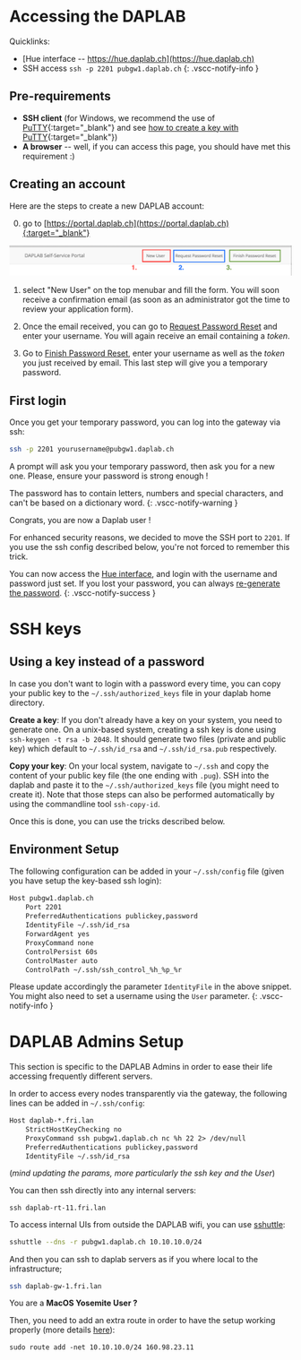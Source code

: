 # Accessing the DAPLAB

Quicklinks:<br/>
- [Hue interface -- https://hue.daplab.ch](https://hue.daplab.ch)<br/>
- SSH access `ssh -p 2201 pubgw1.daplab.ch`
{: .vscc-notify-info }


## Pre-requirements

* **SSH client** (for Windows, we recommend the use of [PuTTY](http://www.chiark.greenend.org.uk/~sgtatham/putty/download.html){:target="_blank"}
  and see [how to create a key with PuTTY](https://www.digitalocean.com/community/tutorials/how-to-use-ssh-keys-with-putty-on-digitalocean-droplets-windows-users){:target="_blank"})
* **A browser** -- well, if you can access this page, you should have met this requirement :)

## Creating an account

Here are the steps to create a new DAPLAB account:

0. go to [https://portal.daplab.ch](https://portal.daplab.ch){:target="_blank"}

![portal menubar](images/new-user.png)

1. select "New User" on the top menubar and fill the form. You will soon receive a
confirmation email (as soon as an administrator got the time to review your application form).

2. Once the email received, you can go to <a href="https://portal.daplab.ch/request_reset" target="_blank">Request Password Reset</a> and enter your
  username. You will again receive an email containing a _token_.

3. Go to <a href="https://portal.daplab.ch/reset_password" target="_blank">Finish Password Reset</a>, enter your username as well as the _token_ you
  just received by email. This last step will give you a temporary password.

## First login

Once you get your temporary password, you can log into the gateway via ssh:
```bash
ssh -p 2201 yourusername@pubgw1.daplab.ch
```

A prompt will ask you your temporary password, then ask you for a new one. Please,
ensure your password is strong enough !

The password has to contain letters, numbers and special characters, and can't be based
on a dictionary word.
{: .vscc-notify-warning }

Congrats, you are now a Daplab user !

For enhanced security reasons, we decided to move the SSH port to `2201`. If you
use the ssh config described below, you're not forced to remember this trick.


You can now access the [Hue interface](https://hue.daplab.ch), and login with the username
and password just set. If you lost your password, you can always
[re-generate the password](https://portal.daplab.ch/request_reset).
{: .vscc-notify-success }

# SSH keys

## Using a key instead of a password

In case you don't want to login with a password every time, you can copy your public key to the `~/.ssh/authorized_keys` file in your daplab home directory.

__Create a key__: If you don't already have a key on your system, you need to generate one. On a unix-based system, creating a ssh key is done using `ssh-keygen -t rsa -b 2048`. It should generate two files (private and public key) which default to `~/.ssh/id_rsa` and `~/.ssh/id_rsa.pub` respectively.

__Copy your key__: On your local system, navigate to `~/.ssh` and copy the content of your public key file (the one ending with `.pug`). SSH into the daplab and paste it to the `~/.ssh/authorized_keys` file (you might need to create it). Note that those steps can also be performed automatically by using the commandline tool `ssh-copy-id`.

Once this is done, you can use the tricks described below.

## Environment Setup

The following configuration can be added in your `~/.ssh/config` file (given you have setup the key-based ssh login):

```
Host pubgw1.daplab.ch
    Port 2201
    PreferredAuthentications publickey,password
    IdentityFile ~/.ssh/id_rsa
    ForwardAgent yes
    ProxyCommand none
    ControlPersist 60s
    ControlMaster auto
    ControlPath ~/.ssh/ssh_control_%h_%p_%r
```

Please update accordingly the parameter `IdentityFile` in the above snippet. You might
also need to set a username using the `User` parameter.
{: .vscc-notify-info }


# DAPLAB Admins Setup

This section is specific to the DAPLAB Admins in order to ease their life accessing
frequently different servers.

In order to access every nodes transparently via the gateway, the following lines can be
added in `~/.ssh/config`:

```
Host daplab-*.fri.lan
    StrictHostKeyChecking no
    ProxyCommand ssh pubgw1.daplab.ch nc %h 22 2> /dev/null
    PreferredAuthentications publickey,password
    IdentityFile ~/.ssh/id_rsa
```

(_mind updating the params, more particularly the ssh key and the User_)

You can then ssh directly into any internal servers:

```
ssh daplab-rt-11.fri.lan
```

To access internal UIs from outside the DAPLAB wifi, you can use [sshuttle](https://github.com/apenwarr/sshuttle):

```bash
sshuttle --dns -r pubgw1.daplab.ch 10.10.10.0/24
```

And then you can ssh to daplab servers as if you where local to the infrastructure;

```bash
ssh daplab-gw-1.fri.lan
```

You are a **MacOS Yosemite User ?**

Then, you need to add an extra route in order to have the setup working properly (more details
[here](http://www.evoila.de/openstack-opensource/running-a-poors-man-vpn-on-yosemite-with-sshuttle-and-ssh/?lang=en)):

```
sudo route add -net 10.10.10.0/24 160.98.23.11
```
